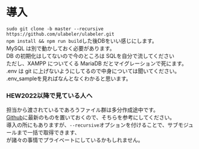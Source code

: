 # 導入
`sudo git clone -b master --recursive https://github.com/ulabeler/ulabeler.git`  
`npm install && npm run build`した後DBをいい感じにします。  
MySQL は別で動かしておく必要があります。  
 DB の初期化はしてないので今のところは SQLを自分で流してください  
 ただし、XAMPP についてくる MariaDB だとマイグレーションで死にます。  
 .env は git に上げないようにしてるので中身については聞いてください。  
 .env_sampleを見ればなんとなくわかると思います。  

### HEW2022以降で見ている人へ
 担当から渡されているであろうファイル群は多分作成途中です。  
 [Github](https://github.com/ulabeler/ulabeler)に最新のものを置いておくので、そちらを参考にしてください。  
 導入の所にもありますが、`--recursive`オプションを付けることで、サブモジュールまで一括で取得できます、  
 が諸々の事情でプライベートにしているかもしれません。
